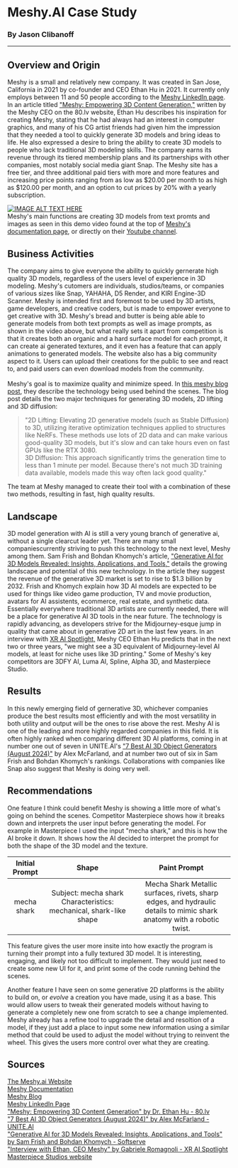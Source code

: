 # Meshy.AI Case Study
### By Jason Clibanoff
--------------------------
## Overview and Origin
Meshy is a small and relatively new company. It was created in San Jose, California in 2021 by co-founder and CEO Ethan Hu in 2021. It currently only employs between 11 and 50 people according to the [Meshy LinkedIn page](https://www.linkedin.com/company/meshyai/about/). In an article titled ["Meshy: Empowering 3D Content Generation,"](https://80.lv/articles/meshy-empowering-3d-content-generation/) written by the Meshy CEO on the 80.lv website, Ethan Hu describes his inspiration for creating Meshy, stating that he had always had an interest in computer graphics, and many of his CG artist friends had given him the impression that they needed a tool to quickly generate 3D models and bring ideas to life. He also expressed a desire to bring the ability to create 3D models to people who lack traditional 3D modeling skills. 
The company earns its revenue through its tiered membership plans and its partnerships with other companies, most notably social media giant Snap. The Meshy site has a free tier, and three additional paid tiers with more and more features and increasing price points ranging from as low as $20.00 per month to as high as $120.00 per month, and an option to cut prices by 20% with a yearly subscription. 


[![IMAGE ALT TEXT HERE](https://img.youtube.com/vi/6tLVqm39dfg/0.jpg)](https://www.youtube.com/watch?v=6tLVqm39dfg)\
Meshy's main functions are creating 3D models from text promts and images as seen in this demo video found at the top of [Meshy's documentation page](https://docs.meshy.ai/), or directly on their [Youtube channel](https://www.youtube.com/@MeshyAI).

## Business Activities
The company aims to give everyone the ability to quickly gernerate high quality 3D models, regardless of the users level of experience in 3D modeling. Meshy's cutomers are individuals, studios/teams, or companies of various sizes like Snap, YAHAHA, D5 Render, and KIRI Engine-3D Scanner. Meshy is intended first and foremost to be used by 3D artists, game developers, and creative coders, but is made to empower everyone to get creative with 3D.
Meshy's bread and butter is being able able to generate models from both text prompts as well as image prompts, as shown in the video above, but what really sets it apart from competition is that it creates both an organic and a hard surface model for each prompt, it can create ai generated textures, and it even has a feature that can apply animations to generated models. The website also has a big community aspect to it. Users can upload their creations for the public to see and react to, and paid users can even download models from the community.\
 \
Meshy's goal is to maximize quality and minimize speed. In [this meshy blog post](https://www.meshy.ai/blog/meshy-1-generate-3d-models-with-ai-in-just-a-minute), they describe the technology being used behind the scenes. The blog post details the two major techniques for generating 3D models, 2D lifting and 3D diffusion: 
>"2D Lifting: Elevating 2D generative models (such as Stable Diffusion) to 3D, utilizing iterative optimization techniques applied to structures like NeRFs. These methods use lots of 2D data and can make various good-quality 3D models, but it's slow and can take hours even on fast GPUs like the RTX 3080.\
3D Diffusion: This approach significantly trims the generation time to less than 1 minute per model. Because there's not much 3D training data available, models made this way often lack good quality." 

The team at Meshy managed to create their tool with a combination of these two methods, resulting in fast, high quality results.

## Landscape
3D model generation with AI is still a very young branch of generative ai, without a single clearcut leader yet. There are many small companiescurrently striving to push this technology to the next level, Meshy among them. Sam Frish and Bohdan Khomych's article, ["Generative AI for 3D Models Revealed: Insights, Applications, and Tools,"](https://www.softserveinc.com/en-us/blog/generative-ai-for-3d-models-revealed) details the growing landscape and potential of this new technology. In the article they suggest the revenue of the generative 3D market is set to rise to $1.3 billion by 2032. Frish and Khomych explain how 3D AI models are expected to be used for things like video game production, TV and movie production, avatars for AI assistents, ecommerce, real estate, and synthetic data. Essentially everywhere traditional 3D artists are currently needed, there will be a place for generative AI 3D tools in the near future. The technology is rapidly advancing, as developers strive for the Midjourney-esque jump in quality that came about in generative 2D art in the last few years. In an interview with [XR AI Spotlight,](https://xraispotlight.substack.com/p/are-3d-gen-ai-tools-ready-for-production?r=2umm8d&utm_campaign=post&utm_medium=web&triedRedirect=true) Meshy CEO Ethan Hu predicts that in the next two or three years, "we might see a 3D equivalent of Midjourney-level AI models, at least for niche uses like 3D printing." Some of Meshy's key competitors are 3DFY AI, Luma AI, Spline, Alpha 3D, and Masterpiece Studio. 

## Results
In this newly emerging field of gernerative 3D, whichever companies produce the best results most efficiently and with the most versatility in both utility and output will be the ones to rise above the rest. Meshy AI is one of the leading and more highly regarded companies in this field. It is often highly ranked when comparing different 3D AI platforms, coming in at number one out of seven in UNITE.AI's ["7 Best AI 3D Object Generators (August 2024)"](https://www.unite.ai/best-ai-3d-object-generators/) by Alex McFarland, and at number two out of six in Sam Frish and Bohdan Khomych's rankings. Collaborations with companies like Snap also suggest that Meshy is doing very well.

## Recommendations
One feature I think could benefit Meshy is showing a little more of what's going on behind the scenes. Competitor Masterpiece shows how it breaks down and interprets the user input before generating the model. For example in Masterpiece I used the input "mecha shark," and this is how the AI broke it down. It shows how the AI decided to interpret the prompt for both the shape of the 3D model and the texture.

|Initial Prompt   |Shape    |  Paint Prompt |
| :------------------:      | :----------------:              | :--------------: |
|mecha shark                 |Subject: mecha shark Characteristics: mechanical, shark-like shape  |Mecha Shark Metallic surfaces, rivets, sharp edges, and hydraulic details to mimic shark anatomy with a robotic twist.|

This feature gives the user more insite into how exactly the program is turning their prompt into a fully textured 3D model. It is interesting, engaging, and likely not too difficult to implement. They would just need to create some new UI for it, and print some of the code running behind the scenes.

Another feature I have seen on some generative 2D platforms is the ability to build on, or *evolve* a creation you have made, using it as a base. This would allow users to tweak their generated models without having to generate a completely new one from scratch to see a change implemented. Meshy already has a refine tool to upgrade the detail and resoltion of a model, if they just add a place to input some new information using a similar method that could be used to adjust the model without trying to reinvent the wheel. This gives the users more control over what they are creating.



## Sources
[The Meshy.ai Website](https://www.meshy.ai/discover)\
[Meshy Documentation](https://docs.meshy.ai/)\
[Meshy Blog](https://www.meshy.ai/blog/meshy-1-generate-3d-models-with-ai-in-just-a-minute)\
[Meshy LinkedIn Page](https://www.linkedin.com/company/meshyai/about/)\
["Meshy: Empowering 3D Content Generation" by Dr. Ethan Hu - 80.lv](https://80.lv/articles/meshy-empowering-3d-content-generation/)\
["7 Best AI 3D Object Generators (August 2024)" by Alex McFarland - UNITE.AI ](https://www.unite.ai/best-ai-3d-object-generators/)\
["Generative AI for 3D Models Revealed: Insights, Applications, and Tools" by Sam Frish and Bohdan Khomych - Softserve](https://www.softserveinc.com/en-us/blog/generative-ai-for-3d-models-revealed)\
["Interview with Ethan, CEO Meshy" by Gabriele Romagnoli - XR AI Spotlight](https://xraispotlight.substack.com/p/are-3d-gen-ai-tools-ready-for-production?r=2umm8d&utm_campaign=post&utm_medium=web&triedRedirect=true)\
[Masterpiece Studios website](https://app.masterpiecex.com/generate)
